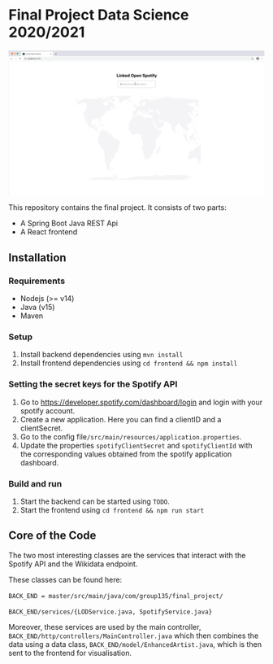 # Final Project Data Science 2020/2021

<a href="example.mov">
  <img src="poster_image_for_video.png" />
</a>

This repository contains the final project. It consists of two parts:
- A Spring Boot Java REST Api
- A React frontend

## Installation

### Requirements

- Nodejs (>= v14)
- Java (v15)
- Maven

### Setup

1. Install backend dependencies using `mvn install`
2. Install frontend dependencies using `cd frontend && npm install`

### Setting the secret keys for the Spotify API

1. Go to https://developer.spotify.com/dashboard/login and login with your spotify account.
2. Create a new application. Here you can find a clientID and a clientSecret.
3. Go to the config file`/src/main/resources/application.properties`.
4. Update the properties `spotifyClientSecret` and `spotifyClientId` with the corresponding values obtained from the spotify application dashboard.

### Build and run

1. Start the backend can be started using `TODO`.
2. Start the frontend using `cd frontend && npm run start`

## Core of the Code

The two most interesting classes are the services that interact with the Spotify API and the Wikidata endpoint. 

These classes can be found here:

`BACK_END = master/src/main/java/com/group135/final_project/`

`BACK_END/services/{LODService.java, SpotifyService.java}`

Moreover, these services are used by the main controller, `BACK_END/http/controllers/MainController.java` which then combines the data using a data class, `BACK_END/model/EnhancedArtist.java`, which is then sent to the frontend for visualisation.
